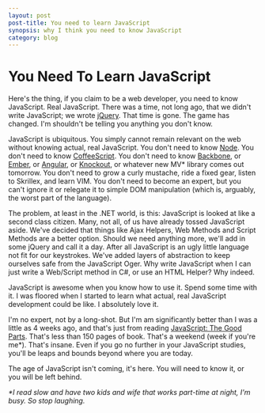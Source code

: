 ```yaml
---
layout: post
post-title: You need to learn JavaScript
synopsis: why I think you need to know JavaScript
category: blog
---      
```


# You Need To Learn JavaScript

Here's the thing, if you claim to be a web developer, you need to know JavaScript. Real JavaScript. There was a time, not long ago, that we didn't write JavaScript; we wrote [jQuery](http://jquery.com/). That time is gone. The game has changed. I'm shouldn't be telling you anything you don't know.

JavaScript is ubiquitous. You simply cannot remain relevant on the web without knowing actual, real JavaScript. You don't need to know [Node](http://nodejs.org/). You don't need to know [CoffeeScript](http://coffeescript.org/). You don't need to know [Backbone](http://backbonejs.org), or [Ember](http://emberjs.com/), or [Angular](http://angularjs.org), or [Knockout](http://knockoutjs.com), or whatever new MV* library comes out tomorrow. You don't need to grow a curly mustache, ride a fixed gear, listen to Skrillex, and learn VIM. You don't need to become an expert, but you can't ignore it or relegate it to simple DOM manipulation (which is, arguably, the worst part of the language).

The problem, at least in the .NET world, is this: JavaScript is looked at like a second class citizen. Many, not all, of us have already tossed JavaScript aside. We've decided that things like Ajax Helpers, Web Methods and Script Methods are a better option. Should we need anything more, we'll add in some jQuery and call it a day. After all JavaScript is an ugly little language not fit for our keystrokes. We've added layers of abstraction to keep ourselves safe from the JavaScript Oger. Why write JavaScript when I can just write a Web/Script method in C#, or use an HTML Helper? Why indeed.

JavaScript is awesome when you know how to use it. Spend some time with it. I was floored when I started to learn what actual, real JavaScript development could be like. I absolutely love it.

I'm no expert, not by a long-shot. But I'm am significantly better than I was a little as 4 weeks ago, and that's just from reading [JavaScript: The Good Parts](http://www.amazon.com/JavaScript-Good-Parts-Douglas-Crockford/dp/0596517742/ref=sr_1_1?ie=UTF8&amp;qid=1361551984&amp;sr=8-1&amp;keywords=javascript+the+good+parts). That's less than 150 pages of book. That's a weekend (week if you're me&#42;). That's insane. Even if you go no further in your JavaScript studies, you'll be leaps and bounds beyond where you are today.

The age of JavaScript isn't coming, it's here. You will need to know it, or you will be left behind.

_&#42;I read slow and have two kids and wife that works part-time at night, I'm busy. So stop laughing._